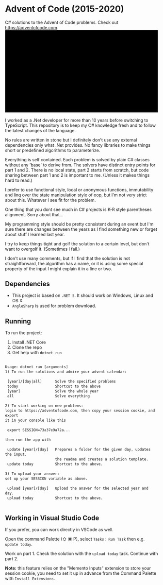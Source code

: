 
# Advent of Code (2015-2020)
C# solutions to the Advent of Code problems.
Check out https://adventofcode.com.
![](demo.gif)

I worked as a .Net developer for more than 10 years before switching to TypeScript. This repository is to
keep my C# knowledge fresh and to follow the latest changes of the language.

No rules are written in stone but I definitely don't use any external dependencies only what .Net provides.
No fancy libraries to make things short or predefined algorithms to parameterize.

Everything is self contained. Each problem is solved by plain C# classes without any 'base' to derive from.
The solvers have distinct entry points for part 1 and 2. There is no local state, part 2 starts from scratch, 
but code sharing between part 1 and 2 is important to me. (Unless it makes things hard to read.)

I prefer to use functional style, local or anonymous functions, immutability and linq over the state manipulation 
style of oop, but I'm not very strict about this. Whatever I see fit for the problem.

One thing that you dont see much in C# projects is K-R style parentheses alignment. Sorry about that...

My programming style should be pretty consistent during an event but I'm sure there are changes between 
the years as I find something new or forget about stuff I learned last year.

I try to keep things tight and golf the solution to a certain level, but don't want to overgolf it. (Sometimes I fail.)

I don't use many comments, but if I find that the solution is not straightforward, the algorithm has a name, or it is 
using some special property of the input I might explain it in a line or two. 

## Dependencies

- This project is based on `.NET 5`. It should work on Windows, Linux and OS X.
- `AngleSharp` is used for problem download.

## Running

To run the project:

1. Install .NET Core
2. Clone the repo
3. Get help with `dotnet run`
```

Usage: dotnet run [arguments]
1) To run the solutions and admire your advent calendar:

 [year]/[day|all]      Solve the specified problems
 today                 Shortcut to the above
 [year]                Solve the whole year
 all                   Solve everything

2) To start working on new problems:
login to https://adventofcode.com, then copy your session cookie, and export 
it in your console like this

 export SESSION=73a37e9a72a...

then run the app with

 update [year]/[day]   Prepares a folder for the given day, updates the input,
                       the readme and creates a solution template.
 update today          Shortcut to the above.

3) To upload your answer:
set up your SESSION variable as above.

 upload [year]/[day]   Upload the answer for the selected year and day.
 upload today          Shortcut to the above.


```

## Working in Visual Studio Code
If you prefer, you can work directly in VSCode as well. 
 
 Open the command Palette (⇧ ⌘ P), select `Tasks: Run Task` then e.g. `update today`.

 Work on part 1. Check the solution with the `upload today` task. Continue with part 2.

 **Note:** this feature relies on the "Memento Inputs" extension to store your session cookie, you need 
 to set it up in advance from the Command Palette with `Install Extensions`.
